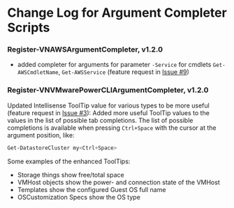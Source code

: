 # Change Log for Argument Completer Scripts

### Register-VNAWSArgumentCompleter, v1.2.0
- added completer for arguments for parameter `-Service` for cmdlets `Get-AWSCmdletName`, `Get-AWSService` (feature request in [Issue #9](https://github.com/vNugglets/PowerShellArgumentCompleters/issues/9))


### Register-VNVMwarePowerCLIArgumentCompleter, v1.2.0
Updated Intellisense ToolTip value for various types to be more useful (feature request in [Issue #3](https://github.com/vNugglets/PowerShellArgumentCompleters/issues/3)): Added more useful ToolTip values to the values in the list of possible tab completions. The list of possible completions is available when pressing `Ctrl+Space` with the cursor at the argument position, like:
```PowerShell
Get-DatastoreCluster my<Ctrl+Space>
```
Some examples of the enhanced ToolTips:
- Storage things show free/total space
- VMHost objects show the power- and connection state of the VMHost
- Templates show the configured Guest OS full name
- OSCustomization Specs show the OS type
